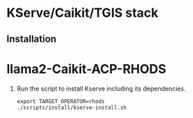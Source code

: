 # KServe/Caikit/TGIS stack

## Installation

# llama2-Caikit-ACP-RHODS

1. Run the script to install Kserve including its dependencies.

    ~~~
    export TARGET_OPERATOR=rhods
    ./scripts/install/kserve-install.sh
    ~~~
